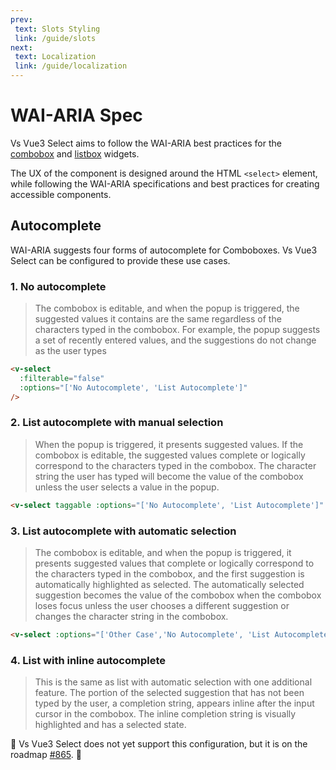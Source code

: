 ```yaml
---
prev:
 text: Slots Styling
 link: /guide/slots
next:
 text: Localization
 link: /guide/localization
---
```


# WAI-ARIA Spec

Vs Vue3 Select aims to follow the WAI-ARIA best practices for the
[combobox](https://www.w3.org/WAI/ARIA/apg/patterns/combobox/) and
[listbox](https://www.w3.org/WAI/ARIA/apg/patterns/listbox/) widgets.

The UX of the component is designed around the HTML `<select>` element, while
following the WAI-ARIA specifications and best practices for creating accessible
components.

## Autocomplete

WAI-ARIA suggests four forms of autocomplete for Comboboxes. Vs Vue3 Select can be
configured to provide these use cases.

### 1. No autocomplete

   > The combobox is editable, and when the popup is triggered, the suggested values it contains are the same regardless
   > of the characters typed in the combobox. For example, the popup suggests a set of recently entered values, and the
   > suggestions do not change as the user types

   ```html
   <v-select
     :filterable="false"
     :options="['No Autocomplete', 'List Autocomplete']"
   />
   ```

   <v-select :filterable="false" :options="['No Autocomplete', 'List Autocomplete']" />

### 2. List autocomplete with manual selection

   > When the popup is triggered, it presents suggested values. If the combobox is editable, the suggested values 
   > complete or logically correspond to the characters typed in the combobox. The character string the user has typed 
   > will become the value of the combobox unless the user selects a value in the popup.

   ```html
   <v-select taggable :options="['No Autocomplete', 'List Autocomplete']" />
   ```

   <v-select taggable :options="['No Autocomplete', 'List Autocomplete']" />

### 3. List autocomplete with automatic selection

   > The combobox is editable, and when the popup is triggered, it presents suggested values that complete or logically
   > correspond to the characters typed in the combobox, and the first suggestion is automatically highlighted as 
   > selected. The automatically selected suggestion becomes the value of the combobox when the combobox loses focus 
   > unless the user chooses a different suggestion or changes the character string in the combobox.

   ```html
   <v-select :options="['Other Case','No Autocomplete', 'List Autocomplete']" />
   ```

   <v-select :options="['Other Case','No Autocomplete', 'List Autocomplete']" />

### 4. List with inline autocomplete

   > This is the same as list with automatic selection with one additional feature. The portion of the selected
   > suggestion that has not been typed by the user, a completion string, appears inline after the input cursor in the
   > combobox. The inline completion string is visually highlighted and has a selected state.

🚧 Vs Vue3 Select does not yet support this configuration, but it is on the
   roadmap [#865](https://github.com/sagalbot/vue-select/issues/865). 🚧
